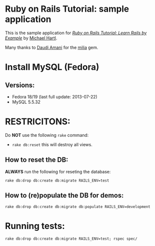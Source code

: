 # Ruby on Rails Tutorial: sample application

This is the sample application for
[*Ruby on Rails Tutorial: Learn Rails by Example*](http://railstutorial.org/)
by [Michael Hartl](http://michaelhartl.com/).

Many thanks to [Daudi Amani](https://github.com/dsaronin) for the [milia](https://github.com/dsaronin/milia) gem.

# Install MySQL (Fedora)

## Versions:
 * Fedora 18/19 (last full update: 2013-07-22)
 * MySQL 5.5.32

# RESTRICITONS:

Do **NOT** use the following `rake` command:

 * `rake db:reset` this will destroy all views.

## How to reset the DB:

**ALWAYS** run the following for reseting the database:

`rake db:drop db:create db:migrate RAILS_ENV=test`

## How to (re)populate the DB for demos:

`rake db:drop db:create db:migrate db:populate RAILS_ENV=development`

# Running tests:

`rake db:drop db:create db:migrate RAILS_ENV=test; rspec spec/`

